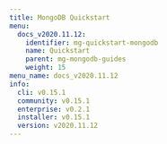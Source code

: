 ```yaml
---
title: MongoDB Quickstart
menu:
  docs_v2020.11.12:
    identifier: mg-quickstart-mongodb
    name: Quickstart
    parent: mg-mongodb-guides
    weight: 15
menu_name: docs_v2020.11.12
info:
  cli: v0.15.1
  community: v0.15.1
  enterprise: v0.2.1
  installer: v0.15.1
  version: v2020.11.12
---
```


